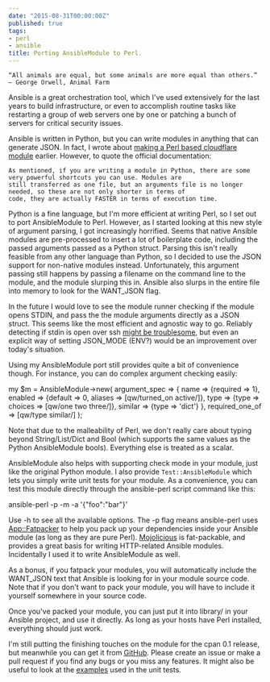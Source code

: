 ```yaml
---
date: "2015-08-31T00:00:00Z"
published: true
tags:
- perl
- ansible
title: Porting AnsibleModule to Perl.
---
```


    “All animals are equal, but some animals are more equal than others.”
    ― George Orwell, Animal Farm

Ansible is a great orchestration tool, which I've used extensively for the last years to build infrastructure, or even
to accomplish routine tasks like restarting a group of web servers one by one or patching a bunch of servers for
critical security issues.

Ansible is written in Python, but you can write modules in anything that can generate JSON. In fact, I wrote about
[making a Perl based cloudflare module](2014-10-05-building-ansible-modules-with-perl-and-mojolicious) earlier.
However, to quote the official documentation:

    As mentioned, if you are writing a module in Python, there are some very powerful shortcuts you can use. Modules are
    still transferred as one file, but an arguments file is no longer needed, so these are not only shorter in terms of
    code, they are actually FASTER in terms of execution time.

Python is a fine language, but I'm more efficient at writing Perl, so I set out to port AnsibleModule to Perl.
However, as I started looking at this new style of argument parsing, I got increasingly horrified. Seems that native
Ansible modules are pre-processed to insert a lot of boilerplate code, including the passed arguments passed as a
Python struct. Parsing this isn't really feasible from any other language than Python, so I decided to use the JSON
support for non-native modules instead. Unfortunately, this argument passing still happens by passing a filename on
the command line to the module, and the module slurping this in. Ansible also slurps in the entire file into memory to
look for the WANT_JSON flag.

In the future I would love to see the module runner checking if the module opens STDIN, and pass the the module
arguments directly as a JSON struct. This seems like the most efficient and agnostic way to go. Reliably detecting if
stdin is open over ssh [might be
troublesome](http://stackoverflow.com/questions/911168/how-to-detect-if-my-shell-script-is-running-through-a-pipe),
but even an explicit way of setting JSON_MODE (ENV?) would be an improvement over today's situation.

Using my AnsibleModule port still provides quite a bit of convenience though. For instance, you can do complex
argument checking easily:

  my $m = AnsibleModule->new(
    argument_spec => {
      name    => {required => 1},
      enabled => {default  => 0, aliases => [qw/turned_on active/]},
      type    => {type => choices => [qw/one two three/]},
      similar => {type => 'dict'}
    },
    required_one_of => [qw/type similar/]
  );

Note that due to the malleability of Perl, we don't really care about typing beyond String/List/Dict and Bool (which
supports the same values as the Python AnsibleModule bools). Everything else is treated as a scalar.

AnsibleModule also helps with supporting check mode in your module, just like the original Python module. I also
provide `Test::AnsibleModule` which lets you simply write unit tests for your module. As a convenience, you can test
this module directly through the ansible-perl script command like this:

   ansible-perl -p -m <module> -a '{"foo":"bar"}'

Use -h to see all the available options. The -p flag means ansible-perl uses
[App::Fatpacker](https://metacpan.org/pod/App::FatPacker) to help you pack up your dependencies inside your Ansible
module (as long as they are pure Perl). [Mojolicious](http://mojolicio.us/) is fat-packable, and provides a great
basis for writing HTTP-related Ansible modules. Incidentally I used it to write AnsibleModule as well.

As a bonus, if you fatpack your modules, you will automatically include the WANT_JSON text that Ansible is looking for
in your module source code. Note that if you don't want to pack your module, you will have to include it yourself
somewhere in your source code.

Once you've packed your module, you can just put it into library/ in your Ansible project, and use it directly. As
long as your hosts have Perl installed, everything should just work.

I'm still putting the finishing touches on the module for the cpan 0.1 release, but meanwhile you can get it from
[GitHub](http://github.com/marcusramberg/AnsibleModule). Please create an issue or make a pull request if you find any
bugs or you miss any features. It might also be useful to look at the
[examples](https://github.com/marcusramberg/AnsibleModule/tree/master/t/ext) used in the unit tests.
